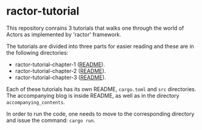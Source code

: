 # ractor-tutorial

This repository conrains 3 tutorials that walks one through the world of Actors as implemented by 'ractor' framework.

The tutorials are divided into three parts for easier reading and these are in the following directories:

* ractor-tutorial-chapter-1 ([README](https://github.com/nsengupta/ractor-tutorial/ractor-tutorial-chapter-1/README.md)).
* ractor-tutorial-chapter-2 ([README](https://github.com/nsengupta/ractor-tutorial/ractor-tutorial-chapter-2/README.md)).
* ractor-tutorial-chapter-3 ([README](https://github.com/nsengupta/ractor-tutorial/ractor-tutorial-chapter-3/README.md)).

Each of these tutorials has its own README, `cargo.toml` and `src` directories. The accompanying blog is inside README, as well as in the directory `accompanying_contents`.

In order to run the code, one needs to move to the corresponding directory and issue the command: `cargo run`.
